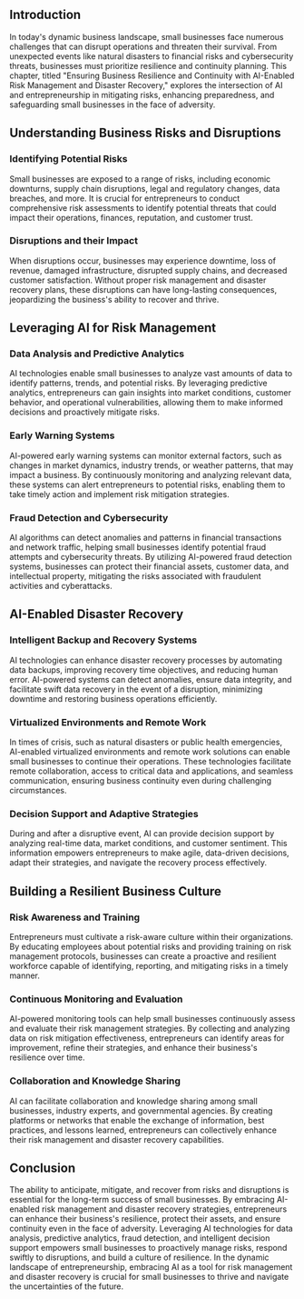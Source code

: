 
## Introduction

In today's dynamic business landscape, small businesses face numerous challenges that can disrupt operations and threaten their survival. From unexpected events like natural disasters to financial risks and cybersecurity threats, businesses must prioritize resilience and continuity planning. This chapter, titled "Ensuring Business Resilience and Continuity with AI-Enabled Risk Management and Disaster Recovery," explores the intersection of AI and entrepreneurship in mitigating risks, enhancing preparedness, and safeguarding small businesses in the face of adversity.

## Understanding Business Risks and Disruptions

### Identifying Potential Risks

Small businesses are exposed to a range of risks, including economic downturns, supply chain disruptions, legal and regulatory changes, data breaches, and more. It is crucial for entrepreneurs to conduct comprehensive risk assessments to identify potential threats that could impact their operations, finances, reputation, and customer trust.

### Disruptions and their Impact

When disruptions occur, businesses may experience downtime, loss of revenue, damaged infrastructure, disrupted supply chains, and decreased customer satisfaction. Without proper risk management and disaster recovery plans, these disruptions can have long-lasting consequences, jeopardizing the business's ability to recover and thrive.

## Leveraging AI for Risk Management

### Data Analysis and Predictive Analytics

AI technologies enable small businesses to analyze vast amounts of data to identify patterns, trends, and potential risks. By leveraging predictive analytics, entrepreneurs can gain insights into market conditions, customer behavior, and operational vulnerabilities, allowing them to make informed decisions and proactively mitigate risks.

### Early Warning Systems

AI-powered early warning systems can monitor external factors, such as changes in market dynamics, industry trends, or weather patterns, that may impact a business. By continuously monitoring and analyzing relevant data, these systems can alert entrepreneurs to potential risks, enabling them to take timely action and implement risk mitigation strategies.

### Fraud Detection and Cybersecurity

AI algorithms can detect anomalies and patterns in financial transactions and network traffic, helping small businesses identify potential fraud attempts and cybersecurity threats. By utilizing AI-powered fraud detection systems, businesses can protect their financial assets, customer data, and intellectual property, mitigating the risks associated with fraudulent activities and cyberattacks.

## AI-Enabled Disaster Recovery

### Intelligent Backup and Recovery Systems

AI technologies can enhance disaster recovery processes by automating data backups, improving recovery time objectives, and reducing human error. AI-powered systems can detect anomalies, ensure data integrity, and facilitate swift data recovery in the event of a disruption, minimizing downtime and restoring business operations efficiently.

### Virtualized Environments and Remote Work

In times of crisis, such as natural disasters or public health emergencies, AI-enabled virtualized environments and remote work solutions can enable small businesses to continue their operations. These technologies facilitate remote collaboration, access to critical data and applications, and seamless communication, ensuring business continuity even during challenging circumstances.

### Decision Support and Adaptive Strategies

During and after a disruptive event, AI can provide decision support by analyzing real-time data, market conditions, and customer sentiment. This information empowers entrepreneurs to make agile, data-driven decisions, adapt their strategies, and navigate the recovery process effectively.

## Building a Resilient Business Culture

### Risk Awareness and Training

Entrepreneurs must cultivate a risk-aware culture within their organizations. By educating employees about potential risks and providing training on risk management protocols, businesses can create a proactive and resilient workforce capable of identifying, reporting, and mitigating risks in a timely manner.

### Continuous Monitoring and Evaluation

AI-powered monitoring tools can help small businesses continuously assess and evaluate their risk management strategies. By collecting and analyzing data on risk mitigation effectiveness, entrepreneurs can identify areas for improvement, refine their strategies, and enhance their business's resilience over time.

### Collaboration and Knowledge Sharing

AI can facilitate collaboration and knowledge sharing among small businesses, industry experts, and governmental agencies. By creating platforms or networks that enable the exchange of information, best practices, and lessons learned, entrepreneurs can collectively enhance their risk management and disaster recovery capabilities.

## Conclusion

The ability to anticipate, mitigate, and recover from risks and disruptions is essential for the long-term success of small businesses. By embracing AI-enabled risk management and disaster recovery strategies, entrepreneurs can enhance their business's resilience, protect their assets, and ensure continuity even in the face of adversity. Leveraging AI technologies for data analysis, predictive analytics, fraud detection, and intelligent decision support empowers small businesses to proactively manage risks, respond swiftly to disruptions, and build a culture of resilience. In the dynamic landscape of entrepreneurship, embracing AI as a tool for risk management and disaster recovery is crucial for small businesses to thrive and navigate the uncertainties of the future.
